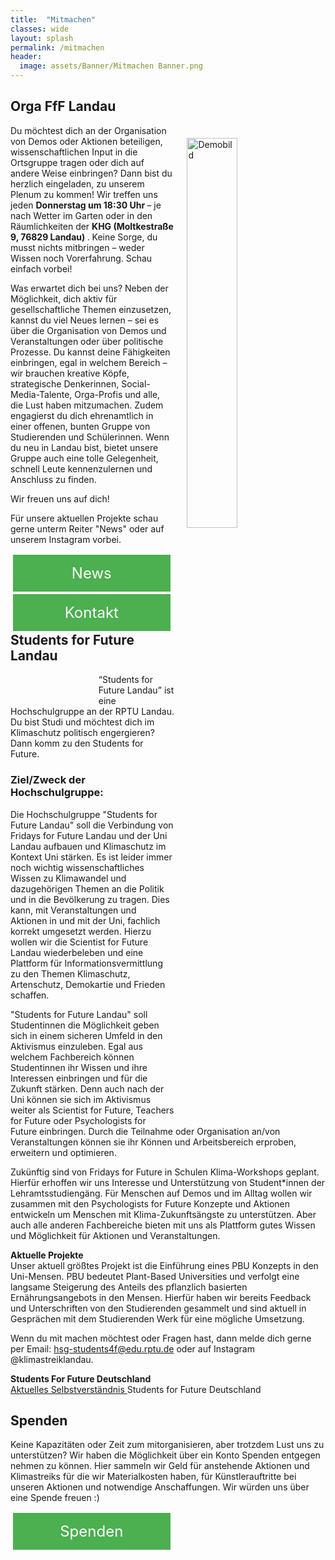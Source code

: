 ```yaml
---
title:  "Mitmachen"
classes: wide
layout: splash
permalink: /mitmachen
header:
  image: assets/Banner/Mitmachen Banner.png
---
```

<p></p>

<h2> Orga FfF Landau </h2>
<img src="https://github.com/fridaysforfuture-landau-pfalz/fridaysforfuture-landau-pfalz.github.io/blob/main/assets/images/Webseite%20Bilder/20210924_132520.jpg?raw=true" alt="Demobild" style="float:right;" hspace=20 vspace=20 height="40%" width="40%">
Du möchtest dich an der Organisation von Demos oder Aktionen beteiligen, wissenschaftlichen Input in die Ortsgruppe tragen oder dich auf andere Weise einbringen? Dann bist du herzlich eingeladen, zu unserem Plenum zu kommen! Wir treffen uns jeden <b> Donnerstag um 18:30 Uhr </b> – je nach Wetter im Garten oder in den Räumlichkeiten der <b> KHG (Moltkestraße 9, 76829 Landau) </b>. Keine Sorge, du musst nichts mitbringen – weder Wissen noch Vorerfahrung. Schau einfach vorbei!

Was erwartet dich bei uns? Neben der Möglichkeit, dich aktiv für gesellschaftliche Themen einzusetzen, kannst du viel Neues lernen – sei es über die Organisation von Demos und Veranstaltungen oder über politische Prozesse. Du kannst deine Fähigkeiten einbringen, egal in welchem Bereich – wir brauchen kreative Köpfe, strategische Denkerinnen, Social-Media-Talente, Orga-Profis und alle, die Lust haben mitzumachen. Zudem engagierst du dich ehrenamtlich in einer offenen, bunten Gruppe von Studierenden und Schülerinnen. Wenn du neu in Landau bist, bietet unsere Gruppe auch eine tolle Gelegenheit, schnell Leute kennenzulernen und Anschluss zu finden.

Wir freuen uns auf dich!

Für unsere aktuellen Projekte schau gerne unterm Reiter "News" oder auf unserem Instagram vorbei. 

<style>
.button1 {
  border: none;
  color: white;
  padding: 15px 25px;
  text-align: center;
  text-decoration: none;
  display: inline-block;
  font-size: 24px;
  margin: 2px 4px;
  float: left !important;
  cursor: pointer;
  width: 40%;
}

.button1 {background-color: #4CAF50;} /* Green */

</style>  
  
<a class="button1" href="https://fridaysforfuture-landau.de/news"
       target="" style="color: white" >News</a> <br>

<style>
.button2 {
  border: none;
  color: white;
  padding: 15px 25px;
  text-align: center;
  text-decoration: none;
  display: inline-block;
  font-size: 24px;
  margin: 2px 4px;
  float: left !important;
  cursor: pointer;
  width: 40%;
}

.button2 {background-color: #4CAF50;} /* Green */

</style>  
  
<a class="button2" href="https://fridaysforfuture-landau.de/kontakt"
       target="" style="color: white" >Kontakt</a> <br>


<h2> Students for Future Landau </h2>
<img src="https://github.com/fridaysforfuture-landau-pfalz/fridaysforfuture-landau-pfalz.github.io/blob/main/assets/images/Logo%20StudentsforFuture%20Landau.png?raw=true" alt="Logo Students for Future" style="float:left;" hspace=20 vspace=20 height="2ß%" width="20%"> 
“Students for Future Landau” ist eine Hochschulgruppe an der RPTU Landau. Du bist Studi und möchtest dich im Klimaschutz politisch engergieren? Dann komm zu den Students for Future.

<h3> Ziel/Zweck der Hochschulgruppe: </h3>

Die Hochschulgruppe "Students for Future Landau" soll die Verbindung von Fridays for Future Landau und der Uni Landau aufbauen und Klimaschutz im Kontext Uni stärken. Es ist leider immer noch wichtig wissenschaftliches Wissen zu Klimawandel und dazugehörigen Themen an die Politik und in die Bevölkerung zu tragen. Dies kann, mit Veranstaltungen und Aktionen in und mit der Uni, fachlich korrekt umgesetzt werden. Hierzu wollen wir die Scientist for Future Landau wiederbeleben und eine Plattform für Informationsvermittlung zu den Themen Klimaschutz, Artenschutz, Demokartie und Frieden schaffen. 

"Students for Future Landau" soll Studentinnen die Möglichkeit geben sich in einem sicheren Umfeld in den Aktivismus einzuleben. Egal aus welchem Fachbereich können Studentinnen ihr Wissen und ihre Interessen einbringen und für die Zukunft stärken. Denn auch nach der Uni können sie sich im Aktivismus weiter als Scientist for Future, Teachers for Future oder Psychologists for Future einbringen. Durch die Teilnahme oder Organisation an/von Veranstaltungen können sie ihr Können und Arbeitsbereich erproben, erweitern und optimieren.

Zukünftig sind von Fridays for Future in Schulen Klima-Workshops geplant. Hierfür erhoffen wir uns Interesse und Unterstützung von Student*innen der Lehramtsstudiengäng. Für Menschen auf Demos und im Alltag wollen wir zusammen mit den Psychologists for Future Konzepte und Aktionen entwickeln um Menschen mit Klima-Zukunftsängste zu unterstützen. Aber auch alle anderen Fachbereiche bieten mit uns als Plattform gutes Wissen und Möglichkeit für Aktionen und Veranstaltungen.

<b> Aktuelle Projekte </b> <br>
Unser aktuell größtes Projekt ist die Einführung eines PBU Konzepts in den Uni-Mensen. PBU bedeutet Plant-Based Universities und verfolgt eine langsame Steigerung des Anteils des pflanzlich basierten Ernährungsangebots in den Mensen. Hierfür haben wir bereits Feedback und Unterschriften von den Studierenden gesammelt und sind aktuell in Gesprächen mit dem Studierenden Werk für eine mögliche Umsetzung. <br>

Wenn du mit machen möchtest oder Fragen hast, dann melde dich gerne per Email: hsg-students4f@edu.rptu.de oder auf Instagram @klimastreiklandau.

<b>Students For Future Deutschland</b> <br>
<a href="/assets/StudentsforFuture/Selbstverst%C3%A4ndnis%20der%20AG%20Studierende.pdf" target="_blank"> Aktuelles Selbstverständnis </a> Students for Future Deutschland

<h2> Spenden </h2>
Keine Kapazitäten oder Zeit zum mitorganisieren, aber trotzdem Lust uns zu unterstützen? Wir haben die Möglichkeit über ein Konto Spenden entgegen nehmen zu können. Hier sammeln wir Geld für anstehende Aktionen und Klimastreiks für die wir Materialkosten haben, für Künstlerauftritte bei unseren Aktionen und notwendige Anschaffungen. Wir würden uns über eine Spende freuen :) <br>

<style>
.button5 {
  border: none;
  color: white;
  padding: 15px 25px;
  text-align: center;
  text-decoration: none;
  display: inline-block;
  font-size: 24px;
  margin: 2px 4px;
  float: center !important;
  cursor: pointer;
  width: 40%;
}

.button5 {background-color: #4CAF50;} /* Green */

</style>  
  
<a class="button5" href="https://opencollective.com/klimastreik-landau"
       target="" style="color: white" >Spenden</a> <br>
